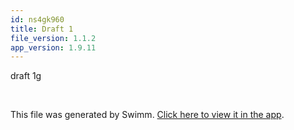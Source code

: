 ```yaml
---
id: ns4gk960
title: Draft 1
file_version: 1.1.2
app_version: 1.9.11
---
```


draft 1g

<br/>

This file was generated by Swimm. [Click here to view it in the app](https://swimm-web-app.web.app/repos/Z2l0aHViJTNBJTNBTm9hUmVwbyUzQSUzQU5vYW96ZXI=/docs/ns4gk960).
